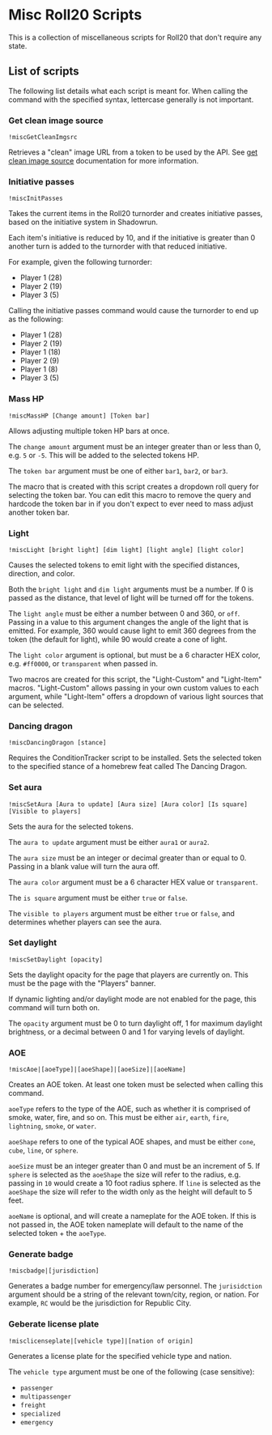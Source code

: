 # Misc Roll20 Scripts

This is a collection of miscellaneous scripts for Roll20 that don't require any state.

## List of scripts

The following list details what each script is meant for. When calling the command with the specified syntax, lettercase generally is not important.

### Get clean image source

`!miscGetCleanImgsrc`

Retrieves a "clean" image URL from a token to be used by the API. See [get clean image source](https://wiki.roll20.net/API:Cookbook#getCleanImgsrc) documentation for more information.

### Initiative passes

`!miscInitPasses`

Takes the current items in the Roll20 turnorder and creates initiative passes, based on the initiative system in Shadowrun.

Each item's initiative is reduced by 10, and if the initiative is greater than 0 another turn is added to the turnorder with that reduced initiative.

For example, given the following turnorder:

- Player 1 (28)
- Player 2 (19)
- Player 3 (5)

Calling the initiative passes command would cause the turnorder to end up as the following:

- Player 1 (28)
- Player 2 (19)
- Player 1 (18)
- Player 2 (9)
- Player 1 (8)
- Player 3 (5)

### Mass HP

`!miscMassHP [Change amount] [Token bar]`

Allows adjusting multiple token HP bars at once.

The `change amount` argument must be an integer greater than or less than 0, e.g. `5` or `-5`. This will be added to the selected tokens HP.

The `token bar` argument must be one of either `bar1`, `bar2`, or `bar3`.

The macro that is created with this script creates a dropdown roll query for selecting the token bar. You can edit this macro to remove the query and hardcode the token bar in if you don't expect to ever need to mass adjust another token bar.

### Light

`!miscLight [bright light] [dim light] [light angle] [light color]`

Causes the selected tokens to emit light with the specified distances, direction, and color.

Both the `bright light` and `dim light` arguments must be a number. If 0 is passed as the distance, that level of light will be turned off for the tokens.

The `light angle` must be either a number between 0 and 360, or `off`. Passing in a value to this argument changes the angle of the light that is emitted. For example, 360 would cause light to emit 360 degrees from the token (the default for light), while 90 would create a cone of light.

The `light color` argument is optional, but must be a 6 character HEX color, e.g. `#ff0000`, or `transparent` when passed in.

Two macros are created for this script, the "Light-Custom" and "Light-Item" macros. "Light-Custom" allows passing in your own custom values to each argument, while "Light-Item" offers a dropdown of various light sources that can be selected.

### Dancing dragon

`!miscDancingDragon [stance]`

Requires the ConditionTracker script to be installed. Sets the selected token to the specified stance of a homebrew feat called The Dancing Dragon.

### Set aura

`!miscSetAura [Aura to update] [Aura size] [Aura color] [Is square] [Visible to players]`

Sets the aura for the selected tokens.

The `aura to update` argument must be either `aura1` or `aura2`.

The `aura size` must be an integer or decimal greater than or equal to 0. Passing in a blank value will turn the aura off.

The `aura color` argument must be a 6 character HEX value or `transparent`.

The `is square` argument must be either `true` or `false`.

The `visible to players` argument must be either `true` or `false`, and determines whether players can see the aura.

### Set daylight

`!miscSetDaylight [opacity]`

Sets the daylight opacity for the page that players are currently on. This must be the page with the "Players" banner.

If dynamic lighting and/or daylight mode are not enabled for the page, this command will turn both on.

The `opacity` argument must be 0 to turn daylight off, 1 for maximum daylight brightness, or a decimal between 0 and 1 for varying levels of daylight.

### AOE

`!miscAoe|[aoeType]|[aoeShape]|[aoeSize]|[aoeName]`

Creates an AOE token. At least one token must be selected when calling this command.

`aoeType` refers to the type of the AOE, such as whether it is comprised of smoke, water, fire, and so on. This must be either `air`, `earth`, `fire`, `lightning`, `smoke`, or `water`.

`aoeShape` refers to one of the typical AOE shapes, and must be either `cone`, `cube`, `line`, or `sphere`.

`aoeSize` must be an integer greater than 0 and must be an increment of 5. If `sphere` is selected as the `aoeShape` the size will refer to the radius, e.g. passing in `10` would create a 10 foot radius sphere. If `line` is selected as the `aoeShape` the size will refer to the width only as the height will default to 5 feet.

`aoeName` is optional, and will create a nameplate for the AOE token. If this is not passed in, the AOE token nameplate will default to the name of the selected token + the `aoeType`.

### Generate badge

`!miscbadge|[jurisdiction]`

Generates a badge number for emergency/law personnel. The `jurisidction` argument should be a string of the relevant town/city, region, or nation. For example, `RC` would be the jurisdiction for Republic City.

### Geberate license plate

`!misclicenseplate|[vehicle type]|[nation of origin]`

Generates a license plate for the specified vehicle type and nation.

The `vehicle type` argument must be one of the following (case sensitive):

- `passenger`
- `multipassenger`
- `freight`
- `specialized`
- `emergency`
